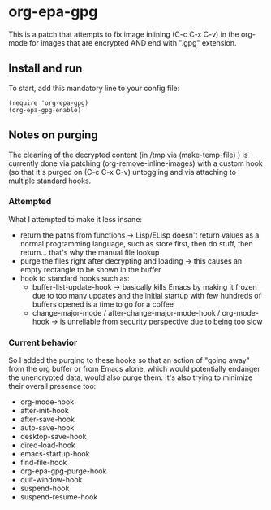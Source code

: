# org-epa-gpg

This is a patch that attempts to fix image inlining (C-c C-x C-v) in
the org-mode for images that are encrypted AND end with ".gpg" extension.

## Install and run

To start, add this mandatory line to your config file:

```emacs-lisp
(require 'org-epa-gpg)
(org-epa-gpg-enable)
```

## Notes on purging

The cleaning of the decrypted content (in /tmp via (make-temp-file) )
is currently done via patching (org-remove-inline-images) with a custom
hook (so that it's purged on (C-c C-x C-v) untoggling and via attaching
to multiple standard hooks.

### Attempted

What I attempted to make it less insane:
* return the paths from functions
  -> Lisp/ELisp doesn't return values as a normal programming language,
  such as store first, then do stuff, then return... that's why the manual
  file lookup
* purge the files right after decrypting and loading
  -> this causes an empty rectangle to be shown in the buffer
* hook to standard hooks such as:
  * buffer-list-update-hook
    -> basically kills Emacs by making it frozen due to too many updates
    and the initial startup with few hundreds of buffers opened is
    a time to go for a coffee
  * change-major-mode / after-change-major-mode-hook / org-mode-hook
    -> is unreliable from security perspective due to being too slow

### Current behavior

So I added the purging to these hooks so that an action of "going away"
from the org buffer or from Emacs alone, which would potentially endanger
the unencrypted data, would also purge them. It's also trying to minimize
their overall presence too:

* org-mode-hook
* after-init-hook
* after-save-hook
* auto-save-hook
* desktop-save-hook
* dired-load-hook
* emacs-startup-hook
* find-file-hook
* org-epa-gpg-purge-hook
* quit-window-hook
* suspend-hook
* suspend-resume-hook
